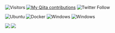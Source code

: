 ![Visitors](https://vistr.dev/badge?repo=nekocodeX.nekocodeX&text=Visitors&corners=round)
[![My Qiita contributions](https://qiita-badge.apiapi.app/s/sn42/contributions.svg)](http://qiita.com/sn42)
![Twitter Follow](https://img.shields.io/twitter/follow/sn42neuro?style=social)


![Ubuntu](https://img.shields.io/badge/-Ubuntu-whitesmoke.svg?logo=ubuntu&style=popout)
![Docker](https://img.shields.io/badge/-Docker-whitesmoke.svg?logo=docker&style=popout)
![Windows](https://img.shields.io/badge/-Windows-0078D6.svg?logo=windows&style=popout)
![Windows](https://img.shields.io/badge/-VSCode-007ACC.svg?logo=visualstudiocode&style=popout)

<a href="https://github.com/anuraghazra/github-readme-stats">
  <img align="left" src="https://github-readme-stats.vercel.app/api?username=sn0422j&show_icons=true&theme=tokyonight&hide=contribs&count_private=true" />
</a>
<a href="https://github.com/anuraghazra/github-readme-stats">
  <img align="left" src="https://github-readme-stats.vercel.app/api/top-langs/?username=sn0422j&theme=tokyonight&layout=compact&hide=jupyter notebook" />
</a>

